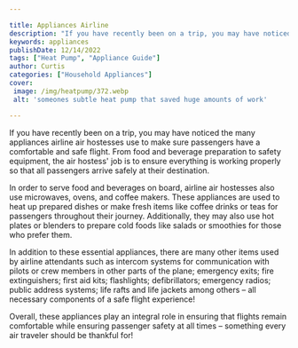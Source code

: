 ```yaml
---

title: Appliances Airline
description: "If you have recently been on a trip, you may have noticed the many appliances airline air hostesses use to make sure passengers ha...you wont regret reading on"
keywords: appliances
publishDate: 12/14/2022
tags: ["Heat Pump", "Appliance Guide"]
author: Curtis
categories: ["Household Appliances"]
cover: 
 image: /img/heatpump/372.webp
 alt: 'someones subtle heat pump that saved huge amounts of work'

---
```


If you have recently been on a trip, you may have noticed the many appliances airline air hostesses use to make sure passengers have a comfortable and safe flight. From food and beverage preparation to safety equipment, the air hostess' job is to ensure everything is working properly so that all passengers arrive safely at their destination.

In order to serve food and beverages on board, airline air hostesses also use microwaves, ovens, and coffee makers. These appliances are used to heat up prepared dishes or make fresh items like coffee drinks or teas for passengers throughout their journey. Additionally, they may also use hot plates or blenders to prepare cold foods like salads or smoothies for those who prefer them.

In addition to these essential appliances, there are many other items used by airline attendants such as intercom systems for communication with pilots or crew members in other parts of the plane; emergency exits; fire extinguishers; first aid kits; flashlights; defibrillators; emergency radios; public address systems; life rafts and life jackets among others – all necessary components of a safe flight experience! 

Overall, these appliances play an integral role in ensuring that flights remain comfortable while ensuring passenger safety at all times – something every air traveler should be thankful for!
